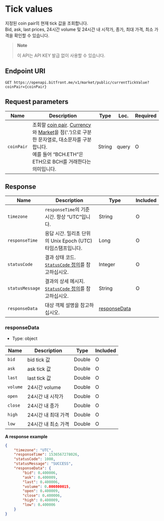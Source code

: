 # Tick values

지정된 coin pair의 현재 tick 값을 조회합니다. <br/>
Bid, ask, last prices, 24시간 volume 및 24시간 내 시작가, 종가, 최대 가격, 최소 가격을 확인할 수 있습니다.

> **Note**
> 
> 이 API는 API KEY 발급 없이 사용할 수 있습니다.

## Endpoint URI

    GET https://openapi.bitfront.me/v1/market/public/currentTickValue?coinPair={coinPair}

## Request parameters

| Name       | Description                                                                                                                                                                                                                      | Type   | Loc.  | Required |
| ---------- | -------------------------------------------------------------------------------------------------------------------------------------------------------------------------------------------------------------------------------- | ------ | ----- | -------- |
| `coinPair` | 조회할 [coin pair](/ko/5_Terms.md#coin-pair). [Currency](/ko/5_Terms.md#currency-for-coin-trading)와 [Market](/ko/5_Terms.md#market-for-coin-trading)을 점(‘.’)으로 구분한 문자열로, 대소문자를 구분합니다. <br/>예를 들어 “BCH.ETH”은 ETH으로 BCH를 거래한다는 의미입니다. | String | query | O        |

## Response

| Name            | Description                                                             | Type                          | Included |
| --------------- | ----------------------------------------------------------------------- | ----------------------------- | -------- |
| `timezone`      | `responseTime`의 기준 시간. 항상 “UTC”입니다.                                     | String                        | O        |
| `responseTime`  | 응답 시간. 밀리초 단위의 Unix Epoch (UTC) 타임스탬프입니다.                               | Long                          | O        |
| `statusCode`    | 결과 상태 코드. [`StatusCode` 정의](/ko/1_Overview.md#statuscode-정의)를 참고하십시오.   | Integer                       | O        |
| `statusMessage` | 결과의 상세 메시지. [`StatusCode` 정의](/ko/1_Overview.md#statuscode-정의)를 참고하십시오. | String                        | O        |
| `responseData`  | 대상 객체 설명을 참고하십시오.                                                       | [responseData](#responsedata) |          |

### responseData

  - Type: object

| Name     | Description  | Type   | Included |
| -------- | ------------ | ------ | -------- |
| `bid`    | bid tick 값   | Double | O        |
| `ask`    | ask tick 값   | Double | O        |
| `last`   | last tick 값  | Double | O        |
| `volume` | 24시간 volume  | Double | O        |
| `open`   | 24시간 내 시작가   | Double | O        |
| `close`  | 24시간 내 종가    | Double | O        |
| `high`   | 24시간 내 최대 가격 | Double | O        |
| `low`    | 24시간 내 최소 가격 | Double | O        |

**A response example**

``` json
{
    "timezone": "UTC",
    "responseTime": 1536567278026,
    "statusCode": 1000,
    "statusMessage": "SUCCESS",
    "responseData": {
        "bid": 0.400006,
        "ask": 0.400009,
        "last": 0.400006,
        "volume": 0.000800015,
        "open": 0.400009,
        "close": 0.400006,
        "high": 0.400009,
        "low": 0.400006
    }
}
```
